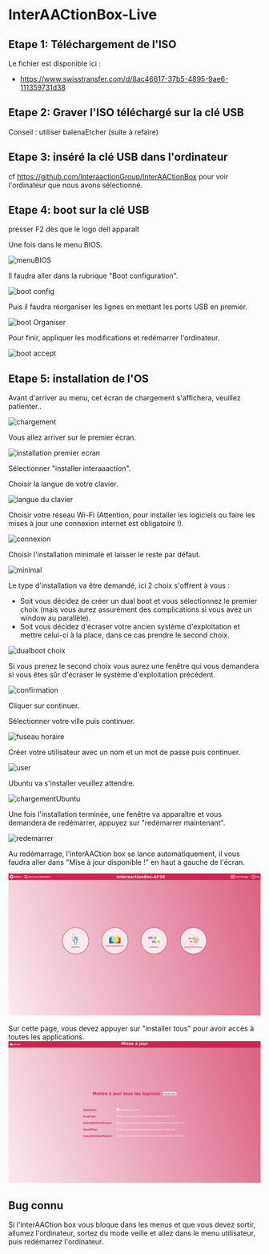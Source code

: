 # InterAACtionBox-Live

## Etape 1: Téléchargement de l'ISO

Le fichier est disponible ici :
- https://www.swisstransfer.com/d/8ac46617-37b5-4895-9ae6-111359731d38

## Etape 2: Graver l'ISO téléchargé sur la clé USB

Conseil : utiliser balenaEtcher (suite à refaire)

## Etape 3: inséré la clé USB dans l'ordinateur

cf https://github.com/InteraactionGroup/InterAACtionBox pour voir l'ordinateur que nous avons sélectionné.

## Etape 4: boot sur la clé USB

presser F2 dès que le logo dell apparaît

Une fois dans le menu BIOS.

![menuBIOS](assets/tutorial/bootMenu.png)

Il faudra aller dans la rubrique "Boot configuration".

![boot config](assets/tutorial/bootConfiguration.png)

Puis il faudra réorganiser les lignes en mettant les ports USB en premier.

![boot Organiser](assets/tutorial/bootOrganisation.png)

Pour finir, appliquer les modifications et redémarrer l'ordinateur.

![boot accept](assets/tutorial/bootAcceptChanges.png)

## Etape 5: installation de l'OS

Avant d'arriver au menu, cet écran de chargement s'affichera, veuillez patienter..

![chargement](assets/tutorial/chargementUbuntu.png)

Vous allez arriver sur le premier écran.

![installation premier ecran](assets/tutorial/InstallationInteraaaction.png)

Sélectionner "installer interaaaction". <br>

Choisir la langue de votre clavier.

![langue du clavier](assets/tutorial/langueClavier.png)

Choisir votre réseau Wi-Fi (Attention, pour installer les logiciels ou faire les mises à jour une connexion internet est obligatoire !).

![connexion](assets/tutorial/connexion.png)

Choisir l'installation minimale et laisser le reste par défaut.

![minimal](assets/tutorial/choisirMinimal.png)

Le type d'installation va être demandé, ici 2 choix s'offrent à vous :

- Soit vous décidez de créer un dual boot et vous sélectionnez le premier choix (mais vous aurez assurément des complications si vous avez un window au parallèle).
- Soit vous décidez d'écraser votre ancien système d'exploitation et mettre celui-ci à la place, dans ce cas prendre le second choix.

![dualboot choix](assets/tutorial/dualbootOrFormat.png)

Si vous prenez le second choix vous aurez une fenêtre qui vous demandera si vous êtes sûr d'écraser le système d'exploitation précédent.

![confirmation](assets/tutorial/Overwrite.png)

Cliquer sur continuer. <br>

Sélectionner votre ville puis continuer.

![fuseau horaire](assets/tutorial/fuseauHoraire.png)

Créer votre utilisateur avec un nom et un mot de passe puis continuer.

![user](assets/tutorial/createUser.png)

Ubuntu va s'installer veuillez attendre.

![chargementUbuntu](assets/tutorial/chargementApresInstall.png)

Une fois l'installation terminée, une fenêtre va apparaître et vous demandera de redémarrer, appuyez sur "redémarrer maintenant".

![redemarrer](assets/tutorial/redemarrer.jpg)

Au redémarrage, l'interAACtion box se lance automatiquement, il vous faudra aller dans "Mise à jour disponible !" en haut à gauche de l'écran.

![interaaaction](assets/tutorial/interaactionBox.png)

Sur cette page, vous devez appuyer sur "installer tous" pour avoir accès à toutes les applications.
![mise à jour](assets/tutorial/miseajour.png)

## Bug connu

Si l'interAACtion box vous bloque dans les menus et que vous devez sortir, allumez l'ordinateur, sortez du mode veille et allez dans le menu utilisateur, puis redémarrez l'ordinateur.
